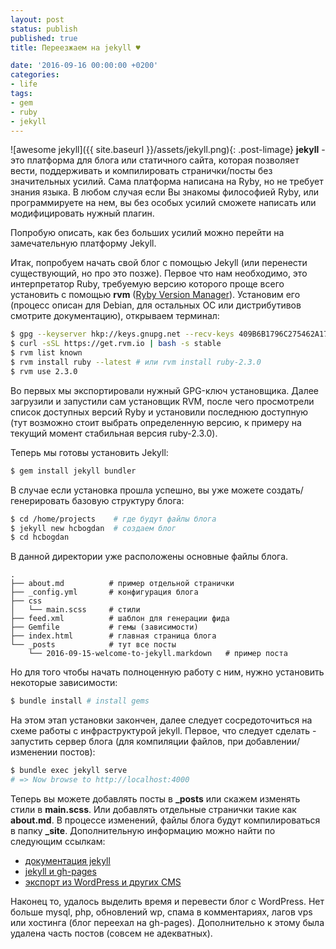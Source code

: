 ```yaml
---
layout: post
status: publish
published: true
title: Переезжаем на jekyll ♥

date: '2016-09-16 00:00:00 +0200'
categories:
- life
tags:
- gem
- ruby
- jekyll
---
```


![awesome jekyll]({{ site.baseurl }}/assets/jekyll.png){: .post-limage}
**jekyll** - это платформа для блога или статичного сайта, которая позволяет вести, поддерживать и компилировать странички/посты без значительных усилий. Сама платформа написана на Ryby, но не требует знания языка. В любом случая если Вы знакомы философией Ryby, или программируете на нем, вы без особых усилий сможете написать или модифицировать нужный плагин.

Попробую описать, как без больших усилий можно перейти на замечательную платформу Jekyll.

Итак, попробуем начать свой блог с помощью Jekyll (или перенести существующий, но про это позже). Первое что нам необходимо, это интерпретатор Ruby, требуемую версию которого проще всего установить с помощью <strong>rvm</strong> ([Ryby Version Manager](https://rvm.io/)). Установим его (процесс описан для Debian, для остальных ОС или дистрибутивов смотрите документацию), открываем терминал:

~~~ sh
$ gpg --keyserver hkp://keys.gnupg.net --recv-keys 409B6B1796C275462A1703113804BB82D39DC0E3
$ curl -sSL https://get.rvm.io | bash -s stable
$ rvm list known
$ rvm install ruby --latest # или rvm install ruby-2.3.0
$ rvm use 2.3.0
~~~

Во первых мы экспортировали нужный GPG-ключ установщика. Далее загрузили и запустили сам установщик RVM, после чего просмотрели список доступных версий Ryby и установили последнюю доступную (тут возможно стоит выбрать определенную версию, к примеру на текущий момент стабильная версия ruby-2.3.0).

Теперь мы готовы установить Jekyll:

~~~ sh
$ gem install jekyll bundler
~~~

В случае если установка прошла успешно, вы уже можете создать/генерировать базовую структуру блога:

~~~ sh
$ cd /home/projects    # где будут файлы блога
$ jekyll new hcbogdan  # создаем блог
$ cd hcbogdan
~~~

В данной директории уже расположены основные файлы блога.

~~~
.
├── about.md          # пример отдельной странички
├── _config.yml       # конфигурация блога
├── css
│   └── main.scss     # стили
├── feed.xml          # шаблон для генерации фида
├── Gemfile           # гемы (зависимости)
├── index.html        # главная страница блога
└── _posts            # тут все посты
    └── 2016-09-15-welcome-to-jekyll.markdown   # пример поста
~~~

Но для того чтобы начать полноценную работу с ним, нужно установить некоторые зависимости:

~~~ sh
$ bundle install # install gems
~~~

На этом этап установки закончен, далее следует сосредоточиться на схеме работы с инфраструктурой jekyll. Первое, что следует сделать - запустить сервер блога (для компиляции файлов, при добавлении/изменении постов):

~~~ sh
$ bundle exec jekyll serve
# => Now browse to http://localhost:4000
~~~

Теперь вы можете добавлять посты в **_posts** или скажем изменять стили в **main.scss**. Или добавлять отдельные странички такие как <strong>about.md</strong>. В процессе изменений, файлы блога будут компилироваться в папку **_site**. Дополнительную информацию можно найти по следующим ссылкам:

- [документация jekyll](https://jekyllrb.com/docs/home/)
- [jekyll и gh-pages](https://help.github.com/articles/setting-up-your-github-pages-site-locally-with-jekyll/)
- [экспорт из WordPress и других CMS](http://import.jekyllrb.com/docs/wordpressdotcom/)


Наконец то, удалось выделить время и перевести блог с WordPress. Нет больше mysql, php, обновлений wp, спама в комментариях, лагов vps или хостинга (блог переехал на gh-pages). Дополнительно к этому была удалена часть постов (совсем не адекватных).
